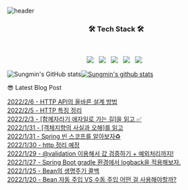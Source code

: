

![header](https://capsule-render.vercel.app/api?type=waving&color=gradient&height=300&section=header&text=Sungmin_github😀&fontSize=70)

<h3 align="center"><b>🛠 Tech Stack 🛠</b></h3>
</br>
<p align="center">
<img src="https://img.shields.io/badge/JavaScript-F7DF1E?style=flat-square&logo=JavaScript&logoColor=white"/></a> &nbsp
<img src="https://img.shields.io/badge/Node.js-339933?style=flat-square&logo=Node.js&logoColor=white"/></a> &nbsp
<!-- <img src="https://img.shields.io/badge/Android-3DDC84?style=flat-square&logo=Android&logoColor=white"/></a> &nbsp -->
<img src="https://img.shields.io/badge/MongoDB-47A248?style=flat-square&logo=MongoDB&logoColor=white"/></a> &nbsp 
<img src="https://img.shields.io/badge/MySQL-4479A1?style=flat-square&logo=MySQL&logoColor=white"/></a> &nbsp 
<img src="https://img.shields.io/badge/Amazon AWS-232F3E?style=flat-square&logo=Amazon%20AWS&logoColor=white"/></a> &nbsp </p>


![Sungmin's GitHub stats](https://github-readme-stats.vercel.app/api?username=sungmin69355&show_icons=true&theme=radical)[![Sungmin's github stats](https://github-readme-stats.vercel.app/api/top-langs/?username=sungmin69355&show_icons=true&hide_border=true&title_color=004386&icon_color=004386&layout=compact)](https://github.com/sungmin69355)


😎 Latest Blog Post

[2022/2/6 - HTTP API의 올바른 설계 방법](https://applepick.tistory.com/143) <br>
[2022/2/5 - HTTP 특징 정리](https://applepick.tistory.com/142) <br>
[2022/2/3 - [함께자라기 애자일로 가는 길]을 읽고 ✅](https://applepick.tistory.com/139) <br>
[2022/1/31 - [객체지향의 사실과 오해]를 읽고](https://applepick.tistory.com/138) <br>
[2022/1/31 - Spring 빈 스코프를 알아보자♻️](https://applepick.tistory.com/137) <br>
[2022/1/30 - http 정리 예정](https://applepick.tistory.com/136) <br>
[2022/1/29 - @validation 이용해서 값 검증하기 + 예외처리까지!](https://applepick.tistory.com/135) <br>
[2022/1/27 - Spring Boot gradle 환경에서 logback을 적용해보자.](https://applepick.tistory.com/134) <br>
[2022/1/25 - Bean의 생명주기 콜백](https://applepick.tistory.com/133) <br>
[2022/1/20 - Bean 자동 주입 VS 수동 주입 어떤 걸 사용해야할까?](https://applepick.tistory.com/132) <br>
